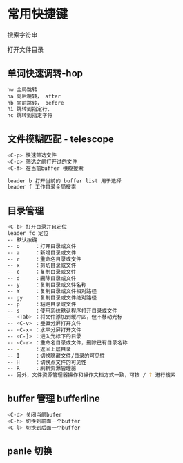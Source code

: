 # 常用快捷键
<C-f> 搜索字符串

<C-b> 打开文件目录

## 单词快速调转-hop
```bash
hw 全局跳转
ha 向后跳转， after
hb 向前跳转， before
hi 跳转到指定行， 
hc 跳转到指定字符
``` 

## 文件模糊匹配 - telescope
```bash
<C-p> 快速筛选文件
<C-o> 筛选之前打开过的文件
<C-f> 在当前buffer 模糊搜索

leader b 打开当前的 buffer list 用于选择
leader f 工作目录全局搜索 
```

## 目录管理

```bash
<C-b> 打开目录并且定位
leader fc 定位 
-- 默认按键
-- o     ：打开目录或文件
-- a     ：新增目录或文件
-- r     ：重命名目录或文件
-- x     ：剪切目录或文件
-- c     ：复制目录或文件
-- d     ：删除目录或文件
-- y     ：复制目录或文件名称
-- Y     ：复制目录或文件相对路径
-- gy    ：复制目录或文件绝对路径
-- p     ：粘贴目录或文件
-- s     ：使用系统默认程序打开目录或文件
-- <Tab> ：将文件添加到缓冲区，但不移动光标
-- <C-v> ：垂直分屏打开文件
-- <C-x> ：水平分屏打开文件
-- <C-]> ：进入光标下的目录
-- <C-r> ：重命名目录或文件，删除已有目录名称
-- -     ：返回上层目录
-- I     ：切换隐藏文件/目录的可见性
-- H     ：切换点文件的可见性
-- R     ：刷新资源管理器
-- 另外，文件资源管理器操作和操作文档方式一致，可按 / ? 进行搜索
```
## buffer 管理 bufferline 
```bash
<C-d> 关闭当前bufer
<C-h> 切换到前面一个buffer
<C-l> 切换到后面一个buffer
```

## panle 切换
```bash


```

